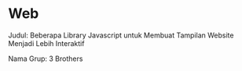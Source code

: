 # Web

Judul: Beberapa Library Javascript untuk Membuat Tampilan Website Menjadi Lebih Interaktif

Nama Grup: 3 Brothers
